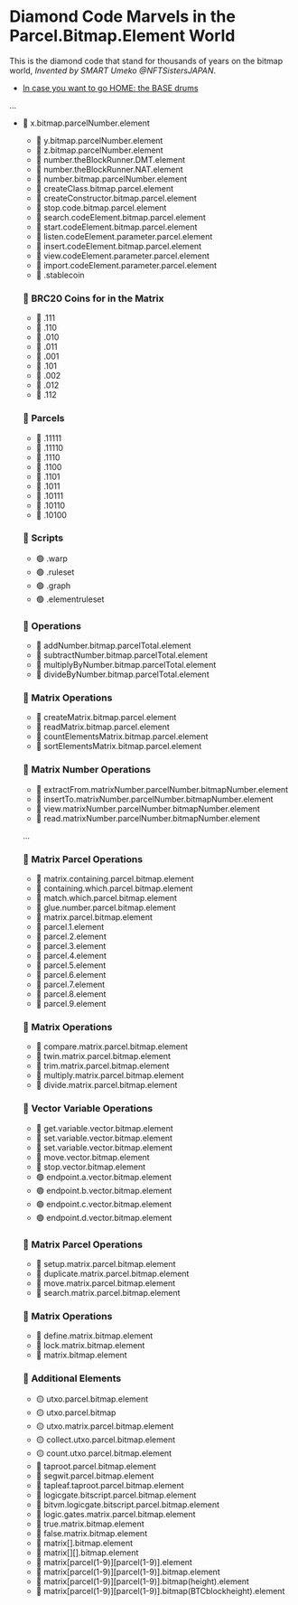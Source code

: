# Diamond Code Marvels in the Parcel.Bitmap.Element World

This is the diamond code that stand for thousands of years on the bitmap world, *Invented by SMART Umeko @NFTSistersJAPAN*.

- [In case you want to go HOME: the BASE drums](../README.md)

...

- 💎 x.bitmap.parcelNumber.element
  - 💎 y.bitmap.parcelNumber.element
  - 💎 z.bitmap.parcelNumber.element
  - 💎 number.theBlockRunner.DMT.element
  - 💎 number.theBlockRunner.NAT.element
  - 💎 number.bitmap.parcelNumber.element
  - 💎 createClass.bitmap.parcel.element
  - 💎 createConstructor.bitmap.parcel.element
  - 💎 stop.code.bitmap.parcel.element
  - 💎 search.codeElement.bitmap.parcel.element
  - 💎 start.codeElement.bitmap.parcel.element
  - 💎 listen.codeElement.parameter.parcel.element
  - 💎 insert.codeElement.bitmap.parcel.element
  - 💎 view.codeElement.parameter.parcel.element
  - 💎 import.codeElement.parameter.parcel.element
  - 🔴 .stablecoin
 
  ### 🔴 BRC20 Coins for in the Matrix
 
  - 🔴 .111
  - 🔴 .110
  - 🔴 .010
  - 🔴 .011
  - 🔴 .001
  - 🔴 .101
  - 🔴 .002
  - 🔴 .012
  - 🔴 .112

  ### 💎 Parcels
    - 💎 .11111
    - 💎 .11110
    - 💎 .1110
    - 💎 .1100
    - 💎 .1101
    - 💎 .1011
    - 💎 .10111
    - 💎 .10110
    - 💎 .10100

  ### 💎 Scripts
    - 🟢 .warp
    - 🟢 .ruleset
    - 🟢 .graph
    - 🟢 .elementruleset

  ### 💎 Operations
    - 💎 addNumber.bitmap.parcelTotal.element
    - 💎 subtractNumber.bitmap.parcelTotal.element
    - 💎 multiplyByNumber.bitmap.parcelTotal.element
    - 💎 divideByNumber.bitmap.parcelTotal.element

  ### 💎 Matrix Operations
    - 💎 createMatrix.bitmap.parcel.element
    - 💎 readMatrix.bitmap.parcel.element
    - 💎 countElementsMatrix.bitmap.parcel.element
    - 💎 sortElementsMatrix.bitmap.parcel.element

  ### 💎 Matrix Number Operations
    - 💎 extractFrom.matrixNumber.parcelNumber.bitmapNumber.element
    - 💎 insertTo.matrixNumber.parcelNumber.bitmapNumber.element
    - 💎 view.matrixNumber.parcelNumber.bitmapNumber.element
    - 💎 read.matrixNumber.parcelNumber.bitmapNumber.element

  ...

  ### 💎 Matrix Parcel Operations
    - 💎 matrix.containing.parcel.bitmap.element
    - 💎 containing.which.parcel.bitmap.element
    - 💎 match.which.parcel.bitmap.element
    - 💎 glue.number.parcel.bitmap.element
    - 🔵  matrix.parcel.bitmap.element
    - 🔴 parcel.1.element
    - 🔴 parcel.2.element
    - 🔴 parcel.3.element
    - 🔴 parcel.4.element
    - 🔴 parcel.5.element
    - 🔴 parcel.6.element
    - 🔴 parcel.7.element
    - 🔴 parcel.8.element
    - 🔴 parcel.9.element

  ### 💎 Matrix Operations
    - 🔵 compare.matrix.parcel.bitmap.element
    - 🔵 twin.matrix.parcel.bitmap.element
    - 🔵 trim.matrix.parcel.bitmap.element
    - 🔵 multiply.matrix.parcel.bitmap.element
    - 🔵 divide.matrix.parcel.bitmap.element

  ### 💎 Vector Variable Operations
    - 💎 get.variable.vector.bitmap.element
    - 💎 set.variable.vector.bitmap.element
    - 💎 set.variable.vector.bitmap.element
    - 💎 move.vector.bitmap.element
    - 💎 stop.vector.bitmap.element
    - 🟢 endpoint.a.vector.bitmap.element
    - 🟢 endpoint.b.vector.bitmap.element
    - 🟢 endpoint.c.vector.bitmap.element
    - 🟢 endpoint.d.vector.bitmap.element

  ### 💎 Matrix Parcel Operations
    - 💎 setup.matrix.parcel.bitmap.element
    - 💎 duplicate.matrix.parcel.bitmap.element
    - 💎 move.matrix.parcel.bitmap.element
    - 💎 search.matrix.parcel.bitmap.element

  ### 🔵  Matrix Operations
    - 🔵 define.matrix.bitmap.element
    - 🔵 lock.matrix.bitmap.element
    - 🔵 matrix.bitmap.element

  ### 💎 Additional Elements
    - 🟡 utxo.parcel.bitmap.element
    - 🟡 utxo.parcel.bitmap
    - 🟡 utxo.matrix.parcel.bitmap.element
    - 🟡 collect.utxo.parcel.bitmap.element
    - 🟡 count.utxo.parcel.bitmap.element
    - 💎 taproot.parcel.bitmap.element
    - 💎 segwit.parcel.bitmap.element
    - 💎 tapleaf.taproot.parcel.bitmap.element
    - 💎 logicgate.bitscript.parcel.bitmap.element
    - 💎 bitvm.logicgate.bitscript.parcel.bitmap.element
    - 🔵 logic.gates.matrix.parcel.bitmap.element
    - 🔵 true.matrix.bitmap.element
    - 🔵 false.matrix.bitmap.element
    - 🔵 matrix[].bitmap.element
    - 🔵 matrix[][].bitmap.element
    - 🔵 matrix[parcel(1-9)][parcel(1-9)].element
    - 🔵 matrix[parcel(1-9)][parcel(1-9)].bitmap.element
    - 🔵 matrix[parcel(1-9)][parcel(1-9)].bitmap(height).element
    - 🔵 matrix[parcel(1-9)][parcel(1-9)].bitmap(BTCblockheight).element




